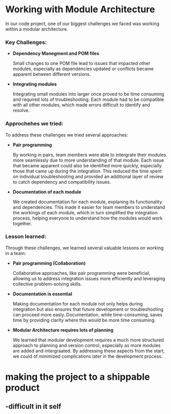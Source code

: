 # Working with Module Architecture

In our code project, one of our biggest challenges we faced was working within a modular architecture.

### Key Challenges:

- **Dependency Manegment and POM files**

  Small changes to one POM file lead to issues that impacted other modules, especially as dependencies updated or conflicts became apparent between different versions.

- **Integrating modules**

  Integrating small modules into larger once proved to be time consuming and required lots of troubleshooting. Each module had to be compatible with all other modules, which made errors difficult to identify and resolve.

### Approchehes we tried:

To address these challenges we tried several approaches:

- **Pair programming**

  By working in pairs, team members were able to intergrate their modules more seamlessly due to more understanding of that module. Each issue that became apparent could also be identified more quickly, especially those that came up during the integration. This reduced the time spent on individual troubleshooting and provided an additional layer of review to catch dependency and compatibility issues.

- **Documentation of each module**

  We created documentation for each module, explaning its functionality and dependencies. This made it easier for team members to understand the workings of each module, which in turn simplified the integration process, helping everyone to understand how the modules would work together.

### Lesson learned:

Through these challenges, we learned several valuable lessons on working in a team:

- **Pair programming (Collaboration)**

  Collaborative approaches, like pair programming were beneficial, allowing us to address integration issues more efficiently and leveraging collective problem-solving skills.

- **Documentation is essential**

  Making documentation for each module not only helps during integration but also ensures that future development or troubleshooting can proceed more easly. Documentation, while time-consuming, saves time by providing clarity where this would be more time consuming.

- **Modular Architecture requires lots of planning**

  We learned that modular development requires a much more structured approach to planning and version control, especially as more modules are added and intergraated. By addressing these aspects from the start, we could of minimized complications later in the development process.

# making the project to a shippable product

## -difficult in it self
